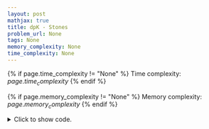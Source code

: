 ```yaml
---
layout: post
mathjax: true
title: dpK - Stones
problem_url: None
tags: None
memory_complexity: None
time_complexity: None
---
```




{% if page.time_complexity != "None" %}
Time complexity: ${{ page.time_complexity }}$
{% endif %}

{% if page.memory_complexity != "None" %}
Memory complexity: ${{ page.memory_complexity }}$
{% endif %}

<details>
<summary>
<p style="display:inline">Click to show code.</p>
</summary>
```cpp
{% raw %}
using namespace std;
const int NMAX = 1e2 + 11;
const int KMAX = 1e5 + 11;
int n, k, a[NMAX];
bool vis[KMAX], mem[KMAX];
bool wins(int stones)
{
    bool &ans = mem[stones];
    if (vis[stones])
        return ans;
    vis[stones] = true;
    for (int i = 0; i < n; ++i)
        if (stones - a[i] >= 0 and not wins(stones - a[i]))
            return (ans = true);
    return (ans = false);
}
int main(void)
{
    cin >> n >> k;
    for (int i = 0; i < n; ++i)
        cin >> a[i];
    cout << (wins(k) ? "First" : "Second") << endl;
    return 0;
}

{% endraw %}
```
</details>

